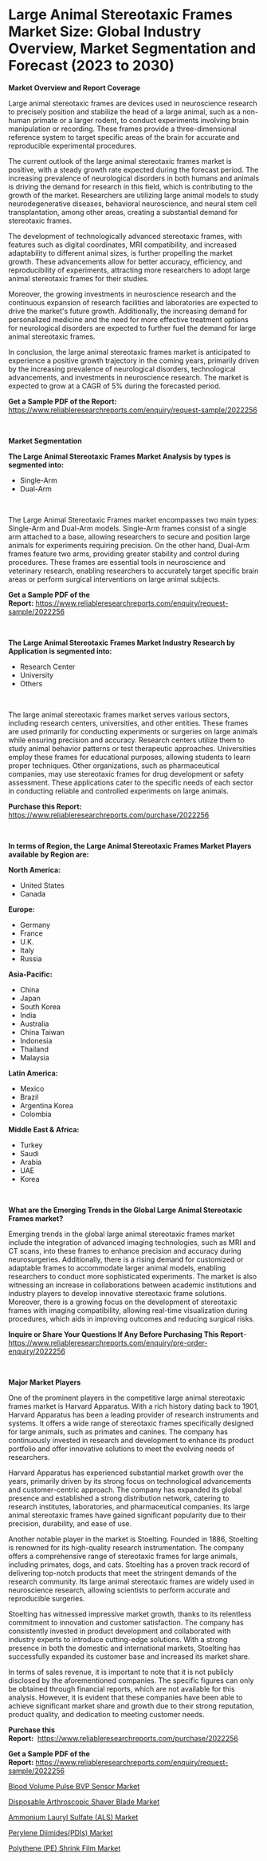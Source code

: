 <p><h1>Large Animal Stereotaxic Frames Market Size: Global Industry Overview, Market Segmentation and Forecast (2023 to 2030)</h1></p><p><strong>Market Overview and Report Coverage</strong></p>
<p><p>Large animal stereotaxic frames are devices used in neuroscience research to precisely position and stabilize the head of a large animal, such as a non-human primate or a larger rodent, to conduct experiments involving brain manipulation or recording. These frames provide a three-dimensional reference system to target specific areas of the brain for accurate and reproducible experimental procedures.</p><p>The current outlook of the large animal stereotaxic frames market is positive, with a steady growth rate expected during the forecast period. The increasing prevalence of neurological disorders in both humans and animals is driving the demand for research in this field, which is contributing to the growth of the market. Researchers are utilizing large animal models to study neurodegenerative diseases, behavioral neuroscience, and neural stem cell transplantation, among other areas, creating a substantial demand for stereotaxic frames.</p><p>The development of technologically advanced stereotaxic frames, with features such as digital coordinates, MRI compatibility, and increased adaptability to different animal sizes, is further propelling the market growth. These advancements allow for better accuracy, efficiency, and reproducibility of experiments, attracting more researchers to adopt large animal stereotaxic frames for their studies.</p><p>Moreover, the growing investments in neuroscience research and the continuous expansion of research facilities and laboratories are expected to drive the market's future growth. Additionally, the increasing demand for personalized medicine and the need for more effective treatment options for neurological disorders are expected to further fuel the demand for large animal stereotaxic frames.</p><p>In conclusion, the large animal stereotaxic frames market is anticipated to experience a positive growth trajectory in the coming years, primarily driven by the increasing prevalence of neurological disorders, technological advancements, and investments in neuroscience research. The market is expected to grow at a CAGR of 5% during the forecasted period.</p></p>
<p><strong>Get a Sample PDF of the Report:</strong> <a href="https://www.reliableresearchreports.com/enquiry/request-sample/2022256">https://www.reliableresearchreports.com/enquiry/request-sample/2022256</a></p>
<p>&nbsp;</p>
<p><strong>Market Segmentation</strong></p>
<p><strong>The Large Animal Stereotaxic Frames Market Analysis by types is segmented into:</strong></p>
<p><ul><li>Single-Arm</li><li>Dual-Arm</li></ul></p>
<p>&nbsp;</p>
<p><p>The Large Animal Stereotaxic Frames market encompasses two main types: Single-Arm and Dual-Arm models. Single-Arm frames consist of a single arm attached to a base, allowing researchers to secure and position large animals for experiments requiring precision. On the other hand, Dual-Arm frames feature two arms, providing greater stability and control during procedures. These frames are essential tools in neuroscience and veterinary research, enabling researchers to accurately target specific brain areas or perform surgical interventions on large animal subjects.</p></p>
<p><strong>Get a Sample PDF of the Report:</strong>&nbsp;<a href="https://www.reliableresearchreports.com/enquiry/request-sample/2022256">https://www.reliableresearchreports.com/enquiry/request-sample/2022256</a></p>
<p>&nbsp;</p>
<p><strong>The Large Animal Stereotaxic Frames Market Industry Research by Application is segmented into:</strong></p>
<p><ul><li>Research Center</li><li>University</li><li>Others</li></ul></p>
<p>&nbsp;</p>
<p><p>The large animal stereotaxic frames market serves various sectors, including research centers, universities, and other entities. These frames are used primarily for conducting experiments or surgeries on large animals while ensuring precision and accuracy. Research centers utilize them to study animal behavior patterns or test therapeutic approaches. Universities employ these frames for educational purposes, allowing students to learn proper techniques. Other organizations, such as pharmaceutical companies, may use stereotaxic frames for drug development or safety assessment. These applications cater to the specific needs of each sector in conducting reliable and controlled experiments on large animals.</p></p>
<p><strong>Purchase this Report:</strong>&nbsp; <a href="https://www.reliableresearchreports.com/purchase/2022256">https://www.reliableresearchreports.com/purchase/2022256</a></p>
<p>&nbsp;</p>
<p><strong>In terms of Region, the Large Animal Stereotaxic Frames Market Players available by Region are:</strong></p>
<p>
    <p> <strong> North America: </strong>
        <ul>
            <li>United States</li>
            <li>Canada</li>
        </ul>
        </p> 
    <p> <strong> Europe: </strong>
        <ul>
            <li>Germany</li>
            <li>France</li>
            <li>U.K.</li>
            <li>Italy</li>
            <li>Russia</li>
        </ul>
        </p> 
    <p> <strong> Asia-Pacific: </strong>
        <ul>
            <li>China</li>
            <li>Japan</li>
            <li>South Korea</li>
            <li>India</li>
            <li>Australia</li>
            <li>China Taiwan</li>
            <li>Indonesia</li>
            <li>Thailand</li>
            <li>Malaysia</li>
        </ul>
        </p> 
    <p> <strong> Latin America: </strong>
        <ul>
            <li>Mexico</li>
            <li>Brazil</li>
            <li>Argentina Korea</li>
            <li>Colombia</li>
        </ul>
        </p> 
    <p> <strong> Middle East & Africa: </strong>
        <ul>
            <li>Turkey</li>
            <li>Saudi</li>
            <li>Arabia</li>
            <li>UAE</li>
            <li>Korea</li>
        </ul>
    </p>
    </p>
<p>&nbsp;</p>
<p><strong>What are the Emerging Trends in the Global Large Animal Stereotaxic Frames market?</strong></p>
<p><p>Emerging trends in the global large animal stereotaxic frames market include the integration of advanced imaging technologies, such as MRI and CT scans, into these frames to enhance precision and accuracy during neurosurgeries. Additionally, there is a rising demand for customized or adaptable frames to accommodate larger animal models, enabling researchers to conduct more sophisticated experiments. The market is also witnessing an increase in collaborations between academic institutions and industry players to develop innovative stereotaxic frame solutions. Moreover, there is a growing focus on the development of stereotaxic frames with imaging compatibility, allowing real-time visualization during procedures, which aids in improving outcomes and reducing surgical risks.</p></p>
<p><strong>Inquire or Share Your Questions If Any Before Purchasing This Report</strong>- <a href="https://www.reliableresearchreports.com/enquiry/pre-order-enquiry/2022256">https://www.reliableresearchreports.com/enquiry/pre-order-enquiry/2022256</a></p>
<p>&nbsp;</p>
<p><strong>Major Market Players</strong></p>
<p><p>One of the prominent players in the competitive large animal stereotaxic frames market is Harvard Apparatus. With a rich history dating back to 1901, Harvard Apparatus has been a leading provider of research instruments and systems. It offers a wide range of stereotaxic frames specifically designed for large animals, such as primates and canines. The company has continuously invested in research and development to enhance its product portfolio and offer innovative solutions to meet the evolving needs of researchers.</p><p>Harvard Apparatus has experienced substantial market growth over the years, primarily driven by its strong focus on technological advancements and customer-centric approach. The company has expanded its global presence and established a strong distribution network, catering to research institutes, laboratories, and pharmaceutical companies. Its large animal stereotaxic frames have gained significant popularity due to their precision, durability, and ease of use.</p><p>Another notable player in the market is Stoelting. Founded in 1886, Stoelting is renowned for its high-quality research instrumentation. The company offers a comprehensive range of stereotaxic frames for large animals, including primates, dogs, and cats. Stoelting has a proven track record of delivering top-notch products that meet the stringent demands of the research community. Its large animal stereotaxic frames are widely used in neuroscience research, allowing scientists to perform accurate and reproducible surgeries.</p><p>Stoelting has witnessed impressive market growth, thanks to its relentless commitment to innovation and customer satisfaction. The company has consistently invested in product development and collaborated with industry experts to introduce cutting-edge solutions. With a strong presence in both the domestic and international markets, Stoelting has successfully expanded its customer base and increased its market share.</p><p>In terms of sales revenue, it is important to note that it is not publicly disclosed by the aforementioned companies. The specific figures can only be obtained through financial reports, which are not available for this analysis. However, it is evident that these companies have been able to achieve significant market share and growth due to their strong reputation, product quality, and dedication to meeting customer needs.</p></p>
<p><strong>Purchase this Report:</strong>&nbsp;&nbsp;<a href="https://www.reliableresearchreports.com/purchase/2022256">https://www.reliableresearchreports.com/purchase/2022256</a></p>
<p></p>
<p><strong>Get a Sample PDF of the Report:</strong>&nbsp;<a href="https://www.reliableresearchreports.com/enquiry/request-sample/2022256">https://www.reliableresearchreports.com/enquiry/request-sample/2022256</a></p>
<p><p><a href="https://github.com/sofyaavrova/Market-Research-Report-List-1/blob/main/blood-volume-pulse-bvp-sensor-market.md">Blood Volume Pulse BVP Sensor Market</a></p><p><a href="https://github.com/merzlyukov93/Market-Research-Report-List-1/blob/main/disposable-arthroscopic-shaver-blade-market.md">Disposable Arthroscopic Shaver Blade Market</a></p><p><a href="https://medium.com/@drakesporer988/ammonium-lauryl-sulfate-als-market-insights-into-market-cagr-market-trends-and-growth-dab3693ca31e">Ammonium Lauryl Sulfate (ALS) Market</a></p><p><a href="https://medium.com/@cletaturner879789/perylene-diimides-pdis-nbsp-market-focuses-on-market-share-size-and-projected-forecast-till-2030-cdf868598001">Perylene Diimides(PDIs) Market</a></p><p><a href="https://medium.com/@lulukerluke/polythene-pe-shrink-film-market-exploring-market-share-market-trends-and-future-growth-f0fbc1645a88">Polythene (PE) Shrink Film Market</a></p></p>
